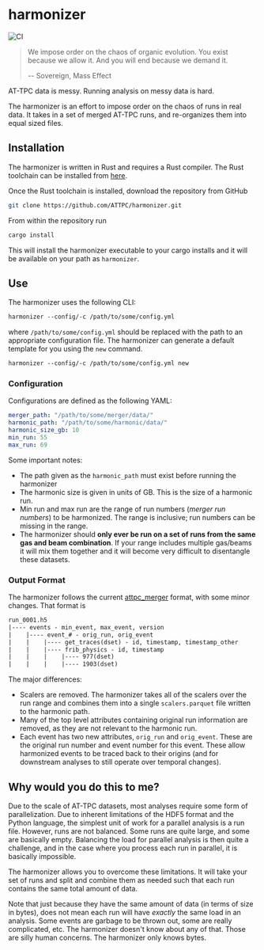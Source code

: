 # harmonizer

![CI](https://github.com/ATTPC/harmonizer/actions/workflows/ci.yml/badge.svg)

> We impose order on the chaos of organic evolution. You exist because we allow it. And you will end because we demand it.
>
> -- Sovereign, Mass Effect

AT-TPC data is messy. Running analysis on messy data is hard.

The harmonizer is an effort to impose order on the chaos of runs in real data. It takes in a set of merged AT-TPC runs, and re-organizes them into equal sized files.

## Installation

The harmonizer is written in Rust and requires a Rust compiler. The Rust toolchain can be installed from [here](https://rust-lang.org).

Once the Rust toolchain is installed, download the repository from GitHub

```bash
git clone https://github.com/ATTPC/harmonizer.git
```

From within the repository run

```bash
cargo install
```

This will install the harmonizer executable to your cargo installs and it will be available on your path as `harmonizer`.

## Use

The harmonizer uses the following CLI:

```txt
harmonizer --config/-c /path/to/some/config.yml
```

where `/path/to/some/config.yml` should be replaced with the path to an appropriate configuration file. The harmonizer can generate a default template for you using the `new` command.

```txt
harmonizer --config/-c /path/to/some/config.yml new
```

### Configuration

Configurations are defined as the following YAML:

```yaml
merger_path: "/path/to/some/merger/data/"
harmonic_path: "/path/to/some/harmonic/data/"
harmonic_size_gb: 10
min_run: 55
max_run: 69
```

Some important notes:

- The path given as the `harmonic_path` must exist before running the harmonizer
- The harmonic size is given in units of GB. This is the size of a harmonic run.
- Min run and max run are the range of run numbers (*merger run numbers*) to be harmonized. The range is inclusive; run numbers can be missing in the range.
- The harmonizer should **only ever be run on a set of runs from the same gas and beam combination**. If your range includes multiple gas/beams it will mix them together and it will become very difficult to disentangle these datasets.

### Output Format

The harmonizer follows the current [attpc_merger](https://github.com/attpc_merger) format, with some minor changes. That format is 

```txt
run_0001.h5
|---- events - min_event, max_event, version
|    |---- event_# - orig_run, orig_event
|    |    |---- get_traces(dset) - id, timestamp, timestamp_other
|    |    |---- frib_physics - id, timestamp
|    |    |    |---- 977(dset)
|    |    |    |---- 1903(dset)
```

The major differences:

- Scalers are removed. The harmonizer takes all of the scalers over the run range and combines them into a single `scalers.parquet` file written to the harmonic path.
- Many of the top level attributes containing original run information are removed, as they are not relevant to the harmonic run.
- Each event has two new attributes, `orig_run` and `orig_event`. These are the original run number and event number for this event. These allow harmonized events to be traced back to their origins (and for downstream analyses to still operate over temporal changes).

## Why would you do this to me?

Due to the scale of AT-TPC datasets, most analyses require some form of parallelization. Due to inherent limitations of the HDF5 format and the Python language, the simplest unit of work for a parallel analysis is a run file. However, runs are not balanced. Some runs are quite large, and some are basically empty. Balancing the load for parallel analysis is then quite a challenge, and in the case where you process each run in parallel, it is basically impossible. 

The harmonizer allows you to overcome these limitations. It will take your set of runs and split and combine them as needed such that each run contains the same total amount of data. 

Note that just because they have the same amount of data (in terms of size in bytes), does not mean each run will have *exactly* the same load in an analysis. Some events are garbage to be thrown out, some are really complicated, etc. The harmonizer doesn't know about any of that. Those are silly human concerns. The harmonizer only knows bytes.
